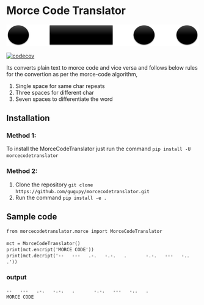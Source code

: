# Morce Code Translator

[![dotdash](dotdash.png)](https://en.wikipedia.org/wiki/Morse_code)

[![codecov](https://codecov.io/gh/gugupy/morcecodetranslator/branch/master/graph/badge.svg?token=TG5AR36QNI)](https://codecov.io/gh/gugupy/morcecodetranslator)

Its converts plain text to morce code and vice versa and follows below rules for the convertion as per the morce-code algorithm,  
1. Single space for same char repeats  
2. Three spaces for different char  
3. Seven spaces to differentiate the word  

## Installation

### Method 1:
To install the MorceCodeTranslator just run the command `pip install -U morcecodetranslator`

### Method 2:
1. Clone the repository `git clone https://github.com/gugupy/morcecodetranslator.git`
2. Run the command `pip install -e .`


## Sample code
```
from morcecodetranslator.morce import MorceCodeTranslator

mct = MorceCodeTranslator()
print(mct.encript('MORCE CODE'))
print(mct.decript('--   ---   .-.   -.-.   .       -.-.   ---   -..   .'))
```
### output
```
--   ---   .-.   -.-.   .       -.-.   ---   -..   .  
MORCE CODE
```
